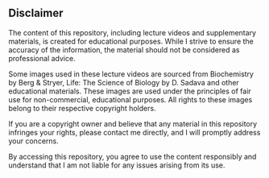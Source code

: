 Disclaimer
----------

The content of this repository, including lecture videos and supplementary materials, is created for educational purposes. 
While I strive to ensure the accuracy of the information, the material should not be considered as professional advice.

Some images used in these lecture videos are sourced from Biochemistry by Berg & Stryer, Life: The Science of Biology by D. Sadava and other educational materials. 
These images are used under the principles of fair use for non-commercial, educational purposes. 
All rights to these images belong to their respective copyright holders.

If you are a copyright owner and believe that any material in this repository infringes your rights, please contact me directly, and I will promptly address your concerns.

By accessing this repository, you agree to use the content responsibly and understand that I am not liable for any issues arising from its use.
